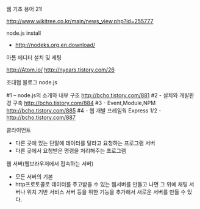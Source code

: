 웹 기초 용어 21!

http://www.wikitree.co.kr/main/news_view.php?id=255777

node.js install
- http://nodeks.org.en.download/

아톰 에디터 설치 및 세팅

http://Atom.io/
http://nyears.tistory.com/26

조대협 블로그 node.js

#1 – node.js의 소개와 내부 구조 http://bcho.tistory.com/881
#2 - 설치와 개발환경 구축 http://bcho.tistory.com/884
#3 - Event,Module,NPM  http://bcho.tistory.com/885
#4 - 웹 개발 프레임웍 Express 1/2 - http://bcho.tistory.com/887

클라이언트
- 다른 곳에 있는 단말에 데이터를 달라고 요청하는 프로그램
서버
- 다른 곳에서 요청받은 명령을 처리해주는 프로그램

웹 서버(웹브라우저에서 접속하는 서버)
- 모든 서버의 기본
- http프로토콜로 데이터를 주고받을 수 있는 웹서버를 만들고 나면 그 위에 채팅 서버나 위치 기반 서비스 서버 등을 위한 기능을 추가해서 새로운 서버를 만들 수 있다.
